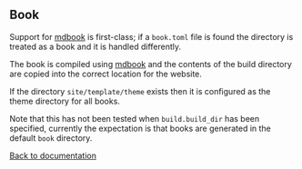 ## Book

Support for [mdbook][] is first-class; if a `book.toml` file is found the directory is treated as a book and it is handled differently.

The book is compiled using [mdbook][] and the contents of the build directory are copied into the correct location for the website.

If the directory `site/template/theme` exists then it is configured as the theme directory for all books.

Note that this has not been tested when `build.build_dir` has been specified, currently the expectation is that books are generated in the default `book` directory.

[Back to documentation](..)

[mdbook]: https://github.com/rust-lang/mdBook

